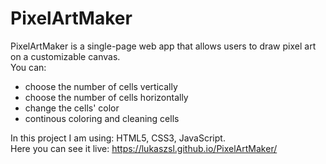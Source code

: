# PixelArtMaker
PixelArtMaker is a single-page web app that allows users to draw pixel art on a customizable canvas.<br>
You can:<br>
* choose the number of cells vertically
* choose the number of cells horizontally
* change the cells' color
* continous coloring and cleaning cells

In this project I am using: HTML5, CSS3, JavaScript.<br>
Here you can see it live: https://lukaszsl.github.io/PixelArtMaker/

